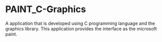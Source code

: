 # PAINT_C-Graphics
A application that is developed using C programming language and the graphics library. This application provides the interface as the microsoft paint. 
